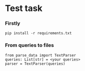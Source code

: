 # Test task

### Firstly
```
pip install -r requirements.txt
```

### From queries to files
```python3
from parse_data import TextParser
queries: List[str] = <your queries>
parser = TextParser(queries)